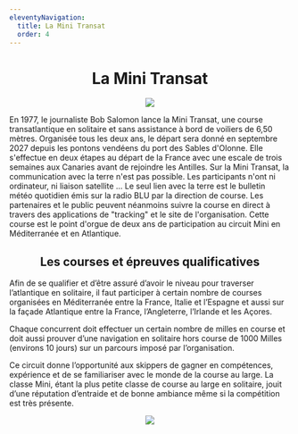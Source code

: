 ```yaml
---
eleventyNavigation:
  title: La Mini Transat
  order: 4
---
```

<h1 style="text-align: center">La Mini Transat</h1><p style="text-align: center"><img src="/images/carto_1.jpg"></p>

En 1977, le journaliste Bob Salomon lance la Mini Transat, une course transatlantique en solitaire et sans assistance à bord de voiliers de 6,50 mètres. Organisée tous les deux ans, le départ sera donné en septembre 2027 depuis les pontons vendéens du port des Sables d'Olonne. Elle s'effectue en deux étapes au départ de la France avec une escale de trois semaines aux Canaries avant de rejoindre les Antilles. Sur la Mini Transat, la communication avec la terre n'est pas possible. Les participants n'ont ni ordinateur, ni liaison satellite ... Le seul lien avec la terre est le bulletin météo quotidien émis sur la radio BLU par la direction de course. Les partenaires et le public peuvent néanmoins suivre la course en direct à travers des applications de "tracking" et le site de l'organisation. Cette course est le point d'orgue de deux ans de participation au circuit Mini en Méditerranée et en Atlantique.

<h2 style="text-align: center">Les courses et épreuves qualificatives</h2>

Afin de se qualifier et d’être assuré d’avoir le niveau pour traverser l’atlantique en solitaire, il faut participer à certain nombre de courses organisées en Méditerranée entre la France, Italie et l’Espagne et aussi sur la façade Atlantique entre la France, l’Angleterre, l’Irlande et les Açores.

Chaque concurrent doit effectuer un certain nombre de milles en course et doit aussi prouver d’une navigation en solitaire hors course de 1000 Milles (environs 10 jours) sur un parcours imposé par l’organisation.

Ce circuit donne l’opportunité aux skippers de gagner en compétences, expérience et de se familiariser avec le monde de la course au large. La classe Mini, étant la plus petite classe de course au large en solitaire, jouit d’une réputation d’entraide et de bonne ambiance même si la compétition est très présente.

<p style="text-align: center"><img src="/images/1000_milles_ok.jpeg"></p>